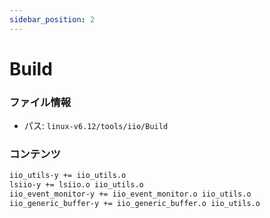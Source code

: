 ```yaml
---
sidebar_position: 2
---
```

# Build

### ファイル情報

- パス: `linux-v6.12/tools/iio/Build`

### コンテンツ

```txt
iio_utils-y += iio_utils.o
lsiio-y += lsiio.o iio_utils.o
iio_event_monitor-y += iio_event_monitor.o iio_utils.o
iio_generic_buffer-y += iio_generic_buffer.o iio_utils.o

```
